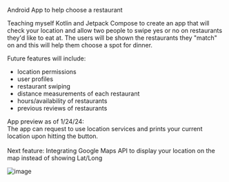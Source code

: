 Android App to help choose a restaurant

Teaching myself Kotlin and Jetpack Compose to create an app that will check your location and allow two people to swipe yes or no on restaurants they'd like to eat at. The users will be shown the restaurants they "match" on and this will help them choose  a spot for dinner. 

Future features will include:
- location permissions
- user profiles
- restaurant swiping
- distance measurements of each restaurant
- hours/availability of restaurants
- previous reviews of restaurants 


App preview as of 1/24/24: <br>
The app can request to use location services and prints your current location upon hitting the button.<br><br>
Next feature: Integrating Google Maps API to display your location on the map instead of showing Lat/Long<br>

![image](https://github.com/julia-e-ma/ChickenTinder/assets/30264427/8fa4c64b-2ff7-4ba1-81b9-a4f65a6b9dde)
